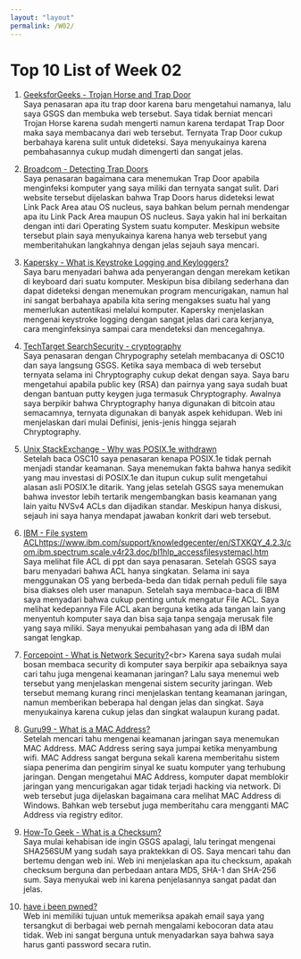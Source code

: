 ```yaml
---
layout: "layout"
permalink: /W02/
---
```


# Top 10 List of Week 02

1. [GeeksforGeeks - Trojan Horse and Trap Door](https://www.geeksforgeeks.org/trojan-horse-and-trap-door/)<br>
Saya penasaran apa itu trap door karena baru mengetahui namanya, lalu saya GSGS dan membuka web tersebut. Saya tidak berniat mencari Trojan Horse karena sudah mengerti namun karena terdapat Trap Door maka saya membacanya dari web tersebut. Ternyata Trap Door cukup berbahaya karena sulit untuk dideteksi. Saya menyukainya karena pembahasannya cukup mudah dimengerti dan sangat jelas.

2. [Broadcom - Detecting Trap Doors](https://ftpdocs.broadcom.com/cadocs/0/CA%20Auditor%20r12%201-ENU/Bookshelf_Files/HTML/AUD_User_zOS_ENU/981530.html)<br>
Saya penasaran bagaimana cara menemukan Trap Door apabila menginfeksi komputer yang saya miliki dan ternyata sangat sulit. Dari website tersebut dijelaskan bahwa Trap Doors harus dideteksi lewat Link Pack Area atau OS nucleus, saya bahkan belum pernah mendengar apa itu Link Pack Area maupun OS nucleus. Saya yakin hal ini berkaitan dengan inti dari Operating System suatu komputer. Meskipun website tersebut plain saya menyukainya karena hanya web tersebut yang memberitahukan langkahnya dengan jelas sejauh saya mencari.

3. [Kapersky - What is Keystroke Logging and Keyloggers?](https://www.kaspersky.com/resource-center/definitions/keylogger)<br>
Saya baru menyadari bahwa ada penyerangan dengan merekam ketikan di keyboard dari suatu komputer. Meskipun bisa dibilang sederhana dan dapat dideteksi dengan menemukan program mencurigakan, namun hal ini sangat berbahaya apabila kita sering mengakses suatu hal yang memerlukan autentikasi melalui komputer. Kapersky menjelaskan mengenai keystroke logging dengan sangat jelas dari cara kerjanya, cara menginfeksinya sampai cara mendeteksi dan mencegahnya.

4. [TechTarget SearchSecurity - cryptography](https://searchsecurity.techtarget.com/definition/cryptography)<br>
Saya penasaran dengan Chrypography setelah membacanya di OSC10 dan saya langsung GSGS. Ketika saya membaca di web tersebut ternyata selama ini Chryptography cukup dekat dengan saya. Saya baru mengetahui apabila public key (RSA) dan pairnya yang saya sudah buat dengan bantuan putty keygen juga termasuk Chryptography. Awalnya saya berpikir bahwa Chryptography hanya digunakan di bitcoin atau semacamnya, ternyata digunakan di banyak aspek kehidupan. Web ini menjelaskan dari mulai Definisi, jenis-jenis hingga sejarah Chryptography.

5. [Unix StackExchange - Why was POSIX.1e withdrawn](https://unix.stackexchange.com/questions/489820/why-was-posix-1e-withdrawn)<br>
Setelah baca OSC10 saya penasaran kenapa POSIX.1e tidak pernah menjadi standar keamanan. Saya menemukan fakta bahwa hanya sedikit yang mau investasi di POSIX.1e dan itupun cukup sulit mengetahui alasan asli POSIX.1e ditarik. Yang jelas setelah GSGS saya menemukan bahwa investor lebih tertarik mengembangkan basis keamanan yang lain yaitu NVSv4 ACLs dan dijadikan standar. Meskipun hanya diskusi, sejauh ini saya hanya mendapat jawaban konkrit dari web tersebut.

6. [IBM - File system ACL]()https://www.ibm.com/support/knowledgecenter/en/STXKQY_4.2.3/com.ibm.spectrum.scale.v4r23.doc/bl1hlp_accessfilesystemacl.htm<br>
Saya melihat file ACL di ppt dan saya penasaran. Setelah GSGS saya baru menyadari bahwa ACL hanya singkatan. Selama ini saya menggunakan OS yang berbeda-beda dan tidak pernah peduli file saya bisa diakses oleh user manapun. Setelah saya membaca-baca di IBM saya menyadari bahwa cukup penting untuk mengatur File ACL. Saya melihat kedepannya File ACL akan berguna ketika ada tangan lain yang menyentuh komputer saya dan bisa saja tanpa sengaja merusak file yang saya miliki. Saya menyukai pembahasan yang ada di IBM dan sangat lengkap.

7. [Forcepoint - What is Network Security?](https://www.forcepoint.com/cyber-edu/network-security#:~:text=Network%20security%20is%20a%20broad,both%20software%20and%20hardware%20technologies.)<br>
Karena saya sudah mulai bosan membaca security di komputer saya berpikir apa sebaiknya saya cari tahu juga mengenai keamanan jaringan? Lalu saya menemui web tersebut yang menjelaskan mengenai sistem security jaringan. Web tersebut memang kurang rinci menjelaskan tentang keamanan jaringan, namun memberikan beberapa hal dengan jelas dan singkat. Saya menyukainya karena cukup jelas dan singkat walaupun kurang padat.

8. [Guru99 - What is a MAC Address?](https://www.guru99.com/what-is-mac-address.html)<br>
Setelah mencari tahu mengenai keamanan jaringan saya menemukan MAC Address. MAC Address sering saya jumpai ketika menyambung wifi. MAC Address sangat berguna sekali karena memberitahu sistem siapa penerima dan pengirim sinyal ke suatu komputer yang terhubung jaringan. Dengan mengetahui MAC Address, komputer dapat memblokir jaringan yang mencurigakan agar tidak terjadi hacking via network. Di web tersebut juga dijelaskan bagaimana cara melihat MAC Address di Windows. Bahkan web tersebut juga memberitahu cara mengganti MAC Address via registry editor.

9. [How-To Geek - What is a Checksum?](https://www.howtogeek.com/363735/what-is-a-checksum-and-why-should-you-care/)<br>
Saya mulai kehabisan ide ingin GSGS apalagi, lalu teringat mengenai SHA256SUM yang sudah saya praktekkan di OS. Saya mencari tahu dan bertemu dengan web ini. Web ini menjelaskan apa itu checksum, apakah checksum berguna dan perbedaan antara MD5, SHA-1 dan SHA-256 sum. Saya menyukai web ini karena penjelasannya sangat padat dan jelas.

10. [have i been pwned?](https://haveibeenpwned.com/)<br>
Web ini memiliki tujuan untuk memeriksa apakah email saya yang tersangkut di berbagai web pernah mengalami kebocoran data atau tidak. Web ini sangat berguna untuk menyadarkan saya bahwa saya harus ganti password secara rutin.


